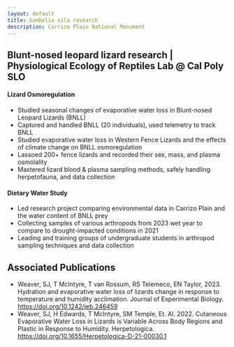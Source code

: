 ```yaml
---
layout: default
title: Gambelia sila research
description: Carrizo Plain National Monument
---
```


## Blunt-nosed leopard lizard research | Physiological Ecology of Reptiles Lab @ Cal Poly SLO
#### Lizard Osmoregulation
- Studied seasonal changes of evaporative water loss in Blunt-nosed Leopard Lizards (BNLL)
- Captured and handled BNLL (20 individuals), used telemetry to track BNLL
- Studied evaporative water loss in Western Fence Lizards and the effects of climate change on BNLL osmoregulation
- Lassoed 200+ fence lizards and recorded their sex, mass, and plasma osmolality
- Mastered lizard blood & plasma sampling methods, safely handling herpetofauna, and data collection

#### Dietary Water Study
- Led research project comparing environmental data in Carrizo Plain and the water content of BNLL prey
- Collecting samples of various arthropods from 2023 wet year to compare to drought-impacted conditions in 2021
- Leading and training groups of undergraduate students in arthropod sampling techniques and data collection

## Associated Publications

- Weaver, SJ, T McIntyre, T van Rossum, RS Telemeco, EN Taylor, 2023. Hydration and evaporative water loss of lizards change in response to temperature and humidity acclimation. Journal of Experimental Biology. https://doi.org/10.1242/jeb.246459
- Weaver, SJ, H Edwards, T McIntyre, SM Temple, Et. Al. 2022. Cutaneous Evaporative Water Loss in Lizards is Variable Across Body Regions and Plastic in Response to Humidity. Herpetologica. https://doi.org/10.1655/Herpetologica-D-21-00030.1


